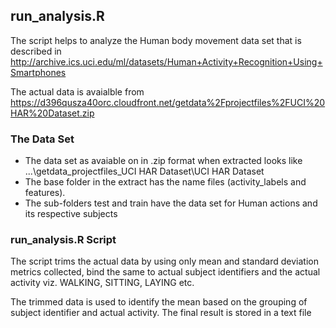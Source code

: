 ## run_analysis.R 
The script helps to analyze the Human body movement data set that is described in
http://archive.ics.uci.edu/ml/datasets/Human+Activity+Recognition+Using+Smartphones 

The actual data is avaialble from 
https://d396qusza40orc.cloudfront.net/getdata%2Fprojectfiles%2FUCI%20HAR%20Dataset.zip 

### The Data Set

* The data set as avaiable on in .zip format when extracted looks like ...\getdata_projectfiles_UCI HAR Dataset\UCI HAR Dataset
* The base folder in the extract has the name files (activity_labels and features). 
* The sub-folders test and train have the data set for Human actions and its respective subjects

### run_analysis.R Script
The script trims the actual data by using only mean and standard deviation metrics collected, bind the same to actual subject identifiers and the actual activity viz. WALKING, SITTING, LAYING etc. 

The trimmed data is used to identify the mean based on the grouping of subject identifier and actual activity. The final result is stored in a text file
